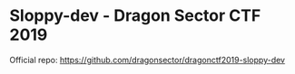 # Sloppy-dev - Dragon Sector CTF 2019

Official repo: https://github.com/dragonsector/dragonctf2019-sloppy-dev